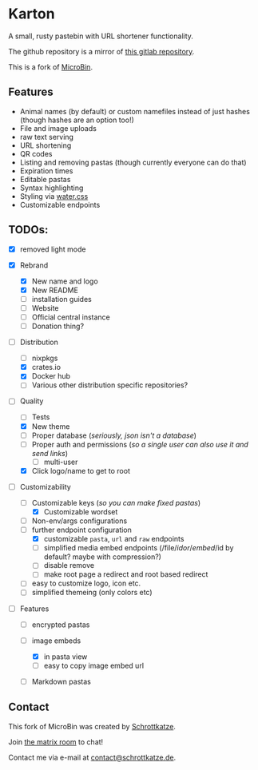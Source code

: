 # Karton

A small, rusty pastebin with URL shortener functionality.

The github repository is a mirror of [this gitlab repository](https://gitlab.com/obsidianical/microbin).

This is a fork of [MicroBin](https://github.com/szabodanika/microbin).

## Features 

- Animal names (by default) or custom namefiles instead of just hashes (though hashes are an option too!)
- File and image uploads
- raw text serving
- URL shortening
- QR codes
- Listing and removing pastas (though currently everyone can do that)
- Expiration times
- Editable pastas
- Syntax highlighting
- Styling via [water.css](https://github.com/kognise/water.css)
- Customizable endpoints

## TODOs:

- [x] removed light mode

- [x] Rebrand
	- [x] New name and logo
	- [x] New README
	- [ ] installation guides
	- [ ] Website
	- [ ] Official central instance
	- [ ] Donation thing?

- [ ] Distribution
	- [ ] nixpkgs
	- [x] crates.io
	- [x] Docker hub
	- [ ] Various other distribution specific repositories?

- [ ] Quality
	- [ ] Tests
	- [x] New theme
	- [ ] Proper database (_seriously, json isn't a database_)
	- [ ] Proper auth and permissions (_so a single user can also use it and send links_)
		- [ ] multi-user
	- [x] Click logo/name to get to root

- [ ] Customizability
	- [ ] Customizable keys (_so you can make fixed pastas_)
		- [x] Customizable wordset 
	- [ ] Non-env/args configurations
	- [ ] further endpoint configuration
		- [x] customizable `pasta`, `url` and `raw` endpoints
		- [ ] simplified media embed endpoints (/file/$id or /embed/$id by default? maybe with compression?)
		- [ ] disable remove
		- [ ] make root page a redirect and root based redirect
	- [ ] easy to customize logo, icon etc.
	- [ ] simplified themeing (only colors etc)

- [ ] Features
	- [ ] encrypted pastas
	- [ ] image embeds
		- [x] in pasta view
		- [ ] easy to copy image embed url
	- [ ] Markdown pastas



## Contact

This fork of MicroBin was created by [Schrottkatze](https://schrottkatze.de). 

Join [the matrix room](https://matrix.to/#/#s10e-microbin:matrix.org) to chat!

Contact me via e-mail at [contact@schrottkatze.de](mailto:contact@schrottkatze.de).
